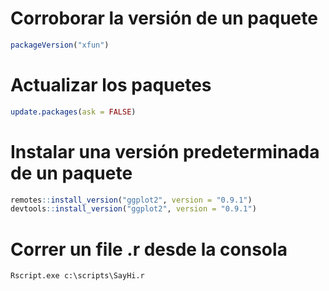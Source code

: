 # Corroborar la versión de un paquete

```r
packageVersion("xfun")
```

# Actualizar los paquetes

```r
update.packages(ask = FALSE)
```

# Instalar una versión predeterminada de un paquete

```r
remotes::install_version("ggplot2", version = "0.9.1")
devtools::install_version("ggplot2", version = "0.9.1")
```

# Correr un file .r desde la consola

```
Rscript.exe c:\scripts\SayHi.r
```
